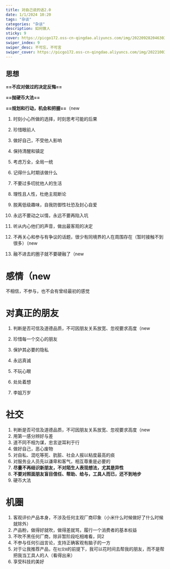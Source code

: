 ```yaml
---
title: 对自己说的话2.0
date: 1/1/2024 10:20
tags: "杂谈"
categories: "杂谈"
description: 如何做人
sticky: 9
cover: https://picgo172.oss-cn-qingdao.aliyuncs.com/img/202209282046303.jpg
swiper_index: 9
swiper_desc: 不可忘，不可言
swiper_cover: https://picgo172.oss-cn-qingdao.aliyuncs.com/img/202210032020190.jpg
---
```


## 思想

**==不应对做过的决定反悔==**

**==抛硬币大法==**

**==规划和行动，机会和把握==**（new

1. 时刻小心所做的选择，时刻思考可能的后果

2. 珍惜眼前人

3. 做好自己，不受他人影响

4. 保持清醒和镇定

5. 考虑万全，全局一统

6. 记得什么时期该做什么

7. 不要过多叨扰他人的生活

8. 理性且人性，杜绝主观断论

9. 脱离低级趣味，自我防御性社恐及封心自爱

10. 永远不要动之以情，永远不要再陷入坑

11. 听从内心他们的声音，做出最客观的决定

12. 不再关心和参与有争议的话题，很少有同境界的人在周围存在（暂时接触不到很多）（new

13. 融不进去的圈子就不要硬融了（new

# 感情（new

不相信，不参与，也不会有曾经最初的感觉


# 对真正的朋友

1. 判断是否可信及道德品质，不可因朋友关系放宽、忽视要求高度（new
2. 珍惜每一个交心的朋友
3. 保护其必要的隐私
4. 永远真诚

5. 不玩心眼

6. 处处着想
7. 李姐万岁

# 社交

1. 判断是否可信及道德品质，不可因朋友关系放宽、忽视要求高度（new
2. 用第一感分辨好与差
3. 道不同不相为谋，忠言逆耳利于行
4. 做好自己，恶心废物
5. 对自私、混吃等死、肮脏、社会人报以粘度最高的痰
6. 对服务业人员先以谦卑和客气，相互尊重是必要的
7. **尽量不再结识新朋友，不对陌生人表现想法，尤其是异性**
8. **不要对照面朋友盲目信任、帮助、给与，工具人而已，还不到地步**
9. 硬币大法

# 机圈

1. 客观评价产品本身，不涉及任何主观厂商印象（小米什么时候做好了什么时候就除外）
2. 产品粉，做得好就吹，做得差就骂，履行一个消费者的基本权益
3. 不吹不黑任何厂商，除非暂阶段吃相难看，同2
4. 不参与任何引战言论，支持正确客观有脑子的一方
5. 对于让我推荐产品，在`社交8`的前提下，我可以花时间去帮我的朋友，而不是帮把我当工具人的人（看得出来）
6. 享受科技的美好

